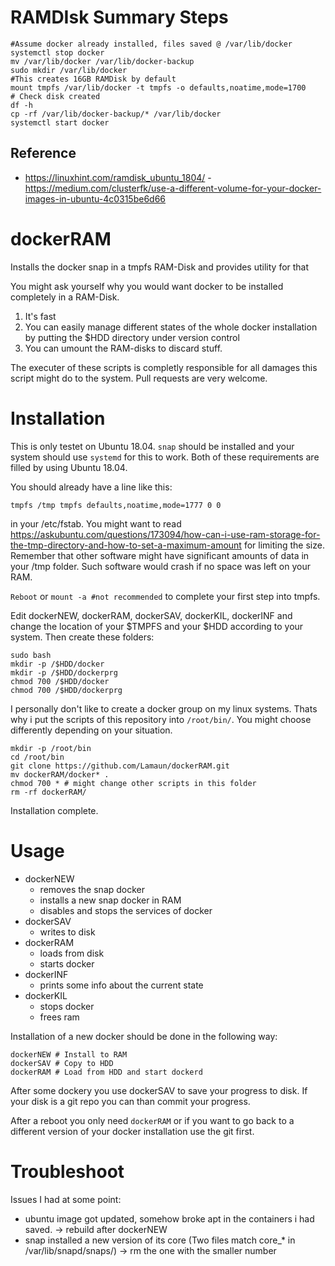 # RAMDIsk Summary Steps
```
#Assume docker already installed, files saved @ /var/lib/docker
systemctl stop docker
mv /var/lib/docker /var/lib/docker-backup
sudo mkdir /var/lib/docker
#This creates 16GB RAMDisk by default
mount tmpfs /var/lib/docker -t tmpfs -o defaults,noatime,mode=1700
# Check disk created
df -h
cp -rf /var/lib/docker-backup/* /var/lib/docker
systemctl start docker
```
## Reference
- https://linuxhint.com/ramdisk_ubuntu_1804/
-https://medium.com/clusterfk/use-a-different-volume-for-your-docker-images-in-ubuntu-4c0315be6d66
# dockerRAM
Installs the docker snap in a tmpfs RAM-Disk and provides utility for that

You might ask yourself why you would want docker to be installed completely in a RAM-Disk.

1. It's fast
2. You can easily manage different states of the whole docker installation by putting the $HDD directory under version control
3. You can umount the RAM-disks to discard stuff.

The executer of these scripts is completly responsible for all damages this script might do to the system.
Pull requests are very welcome.

# Installation

This is only testet on Ubuntu 18.04. ```snap``` should be installed and your system should use ```systemd``` for this to work.
Both of these requirements are filled by using Ubuntu 18.04.

You should already have a line like this:
```
tmpfs /tmp tmpfs defaults,noatime,mode=1777 0 0
```
in your /etc/fstab. You might want to read https://askubuntu.com/questions/173094/how-can-i-use-ram-storage-for-the-tmp-directory-and-how-to-set-a-maximum-amount for limiting the size. Remember that other software might have significant amounts of data in your /tmp folder. Such software would crash if no space was left on your RAM.

```Reboot``` or ```mount -a #not recommended``` to complete your first step into tmpfs.

Edit dockerNEW, dockerRAM, dockerSAV, dockerKIL, dockerINF and change the location of your $TMPFS and your $HDD according to your system.
Then create these folders:
```
sudo bash
mkdir -p /$HDD/docker
mkdir -p /$HDD/dockerprg
chmod 700 /$HDD/docker
chmod 700 /$HDD/dockerprg
```
I personally don't like to create a docker group on my linux systems. Thats why i put the scripts of this repository into
```/root/bin/```. You might choose differently depending on your situation.
```
mkdir -p /root/bin
cd /root/bin
git clone https://github.com/Lamaun/dockerRAM.git
mv dockerRAM/docker* .
chmod 700 * # might change other scripts in this folder
rm -rf dockerRAM/
```
Installation complete.

# Usage
- dockerNEW
  - removes the snap docker
  - installs a new snap docker in RAM
  - disables and stops the services of docker
- dockerSAV
  - writes to disk
- dockerRAM
  - loads from disk
  - starts docker
- dockerINF
  - prints some info about the current state
- dockerKIL
  - stops docker
  - frees ram
  
Installation of a new docker should be done in the following way:
```
dockerNEW # Install to RAM
dockerSAV # Copy to HDD
dockerRAM # Load from HDD and start dockerd
```
After some dockery you use dockerSAV to save your progress to disk.
If your disk is a git repo you can than commit your progress.

After a reboot you only need ```dockerRAM``` or if you want to go back to a different version of your docker installation
use the git first.

# Troubleshoot
Issues I had at some point:
- ubuntu image got updated, somehow broke apt in the containers i had saved. -> rebuild after dockerNEW
- snap installed a new version of its core (Two files match core_* in /var/lib/snapd/snaps/) -> rm the one with the smaller number
